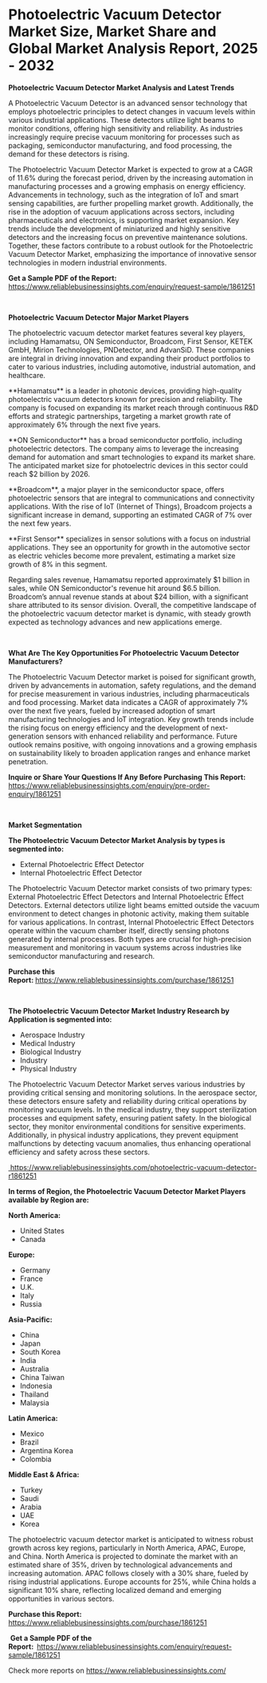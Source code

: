 <p><h1>Photoelectric Vacuum Detector Market Size, Market Share and Global Market Analysis Report, 2025 - 2032</h1></p><p><strong>Photoelectric Vacuum Detector Market Analysis and Latest Trends</strong></p>
<p><p>A Photoelectric Vacuum Detector is an advanced sensor technology that employs photoelectric principles to detect changes in vacuum levels within various industrial applications. These detectors utilize light beams to monitor conditions, offering high sensitivity and reliability. As industries increasingly require precise vacuum monitoring for processes such as packaging, semiconductor manufacturing, and food processing, the demand for these detectors is rising.</p><p>The Photoelectric Vacuum Detector Market is expected to grow at a CAGR of 11.6% during the forecast period, driven by the increasing automation in manufacturing processes and a growing emphasis on energy efficiency. Advancements in technology, such as the integration of IoT and smart sensing capabilities, are further propelling market growth. Additionally, the rise in the adoption of vacuum applications across sectors, including pharmaceuticals and electronics, is supporting market expansion. Key trends include the development of miniaturized and highly sensitive detectors and the increasing focus on preventive maintenance solutions. Together, these factors contribute to a robust outlook for the Photoelectric Vacuum Detector Market, emphasizing the importance of innovative sensor technologies in modern industrial environments.</p></p>
<p><strong>Get a Sample PDF of the Report:&nbsp;</strong> <a href="https://www.reliablebusinessinsights.com/enquiry/request-sample/1861251?utm_campaign=2214&utm_medium=2&utm_source=Github&utm_content=ia&utm_term=13022025&utm_id=photoelectric-vacuum-detector">https://www.reliablebusinessinsights.com/enquiry/request-sample/1861251</a></p>
<p>&nbsp;</p>
<p><strong>Photoelectric Vacuum Detector Major Market Players</strong></p>
<p><p>The photoelectric vacuum detector market features several key players, including Hamamatsu, ON Semiconductor, Broadcom, First Sensor, KETEK GmbH, Mirion Technologies, PNDetector, and AdvanSiD. These companies are integral in driving innovation and expanding their product portfolios to cater to various industries, including automotive, industrial automation, and healthcare.</p><p>**Hamamatsu** is a leader in photonic devices, providing high-quality photoelectric vacuum detectors known for precision and reliability. The company is focused on expanding its market reach through continuous R&D efforts and strategic partnerships, targeting a market growth rate of approximately 6% through the next five years.</p><p>**ON Semiconductor** has a broad semiconductor portfolio, including photoelectric detectors. The company aims to leverage the increasing demand for automation and smart technologies to expand its market share. The anticipated market size for photoelectric devices in this sector could reach $2 billion by 2026.</p><p>**Broadcom**, a major player in the semiconductor space, offers photoelectric sensors that are integral to communications and connectivity applications. With the rise of IoT (Internet of Things), Broadcom projects a significant increase in demand, supporting an estimated CAGR of 7% over the next few years.</p><p>**First Sensor** specializes in sensor solutions with a focus on industrial applications. They see an opportunity for growth in the automotive sector as electric vehicles become more prevalent, estimating a market size growth of 8% in this segment.</p><p>Regarding sales revenue, Hamamatsu reported approximately $1 billion in sales, while ON Semiconductor's revenue hit around $6.5 billion. Broadcom’s annual revenue stands at about $24 billion, with a significant share attributed to its sensor division. Overall, the competitive landscape of the photoelectric vacuum detector market is dynamic, with steady growth expected as technology advances and new applications emerge.</p></p>
<p>&nbsp;</p>
<p><strong>What Are The Key Opportunities For Photoelectric Vacuum Detector Manufacturers?</strong></p>
<p><p>The Photoelectric Vacuum Detector market is poised for significant growth, driven by advancements in automation, safety regulations, and the demand for precise measurement in various industries, including pharmaceuticals and food processing. Market data indicates a CAGR of approximately 7% over the next five years, fueled by increased adoption of smart manufacturing technologies and IoT integration. Key growth trends include the rising focus on energy efficiency and the development of next-generation sensors with enhanced reliability and performance. Future outlook remains positive, with ongoing innovations and a growing emphasis on sustainability likely to broaden application ranges and enhance market penetration.</p></p>
<p><strong>Inquire or Share Your Questions If Any Before Purchasing This Report:</strong> <a href="https://www.reliablebusinessinsights.com/enquiry/pre-order-enquiry/1861251?utm_campaign=2214&utm_medium=2&utm_source=Github&utm_content=ia&utm_term=13022025&utm_id=photoelectric-vacuum-detector">https://www.reliablebusinessinsights.com/enquiry/pre-order-enquiry/1861251</a></p>
<p>&nbsp;</p>
<p><strong>Market Segmentation</strong></p>
<p><strong>The Photoelectric Vacuum Detector Market Analysis by types is segmented into:</strong></p>
<p><ul><li>External Photoelectric Effect Detector</li><li>Internal Photoelectric Effect Detector</li></ul></p>
<p><p>The Photoelectric Vacuum Detector market consists of two primary types: External Photoelectric Effect Detectors and Internal Photoelectric Effect Detectors. External detectors utilize light beams emitted outside the vacuum environment to detect changes in photonic activity, making them suitable for various applications. In contrast, Internal Photoelectric Effect Detectors operate within the vacuum chamber itself, directly sensing photons generated by internal processes. Both types are crucial for high-precision measurement and monitoring in vacuum systems across industries like semiconductor manufacturing and research.</p></p>
<p><strong>Purchase this Report:&nbsp;</strong><a href="https://www.reliablebusinessinsights.com/purchase/1861251?utm_campaign=2214&utm_medium=2&utm_source=Github&utm_content=ia&utm_term=13022025&utm_id=photoelectric-vacuum-detector">https://www.reliablebusinessinsights.com/purchase/1861251</a></p>
<p>&nbsp;</p>
<p><strong>The Photoelectric Vacuum Detector Market Industry Research by Application is segmented into:</strong></p>
<p><ul><li>Aerospace Industry</li><li>Medical Industry</li><li>Biological Industry</li><li>Industry</li><li>Physical Industry</li></ul></p>
<p><p>The Photoelectric Vacuum Detector Market serves various industries by providing critical sensing and monitoring solutions. In the aerospace sector, these detectors ensure safety and reliability during critical operations by monitoring vacuum levels. In the medical industry, they support sterilization processes and equipment safety, ensuring patient safety. In the biological sector, they monitor environmental conditions for sensitive experiments. Additionally, in physical industry applications, they prevent equipment malfunctions by detecting vacuum anomalies, thus enhancing operational efficiency and safety across these sectors.</p></p>
<p><a href="https://www.reliablebusinessinsights.com/photoelectric-vacuum-detector-r1861251?utm_campaign=2214&utm_medium=2&utm_source=Github&utm_content=ia&utm_term=13022025&utm_id=photoelectric-vacuum-detector">&nbsp;https://www.reliablebusinessinsights.com/photoelectric-vacuum-detector-r1861251</a></p>
<p><strong>In terms of Region, the Photoelectric Vacuum Detector Market Players available by Region are:</strong></p>
<p>
    <p> <strong> North America: </strong>
        <ul>
            <li>United States</li>
            <li>Canada</li>
        </ul>
        </p> 
    <p> <strong> Europe: </strong>
        <ul>
            <li>Germany</li>
            <li>France</li>
            <li>U.K.</li>
            <li>Italy</li>
            <li>Russia</li>
        </ul>
        </p> 
    <p> <strong> Asia-Pacific: </strong>
        <ul>
            <li>China</li>
            <li>Japan</li>
            <li>South Korea</li>
            <li>India</li>
            <li>Australia</li>
            <li>China Taiwan</li>
            <li>Indonesia</li>
            <li>Thailand</li>
            <li>Malaysia</li>
        </ul>
        </p> 
    <p> <strong> Latin America: </strong>
        <ul>
            <li>Mexico</li>
            <li>Brazil</li>
            <li>Argentina Korea</li>
            <li>Colombia</li>
        </ul>
        </p> 
    <p> <strong> Middle East & Africa: </strong>
        <ul>
            <li>Turkey</li>
            <li>Saudi</li>
            <li>Arabia</li>
            <li>UAE</li>
            <li>Korea</li>
        </ul>
    </p>
    </p>
<p><p>The photoelectric vacuum detector market is anticipated to witness robust growth across key regions, particularly in North America, APAC, Europe, and China. North America is projected to dominate the market with an estimated share of 35%, driven by technological advancements and increasing automation. APAC follows closely with a 30% share, fueled by rising industrial applications. Europe accounts for 25%, while China holds a significant 10% share, reflecting localized demand and emerging opportunities in various sectors.</p></p>
<p><strong>Purchase this Report: </strong><a href="https://www.reliablebusinessinsights.com/purchase/1861251?utm_campaign=2214&utm_medium=2&utm_source=Github&utm_content=ia&utm_term=13022025&utm_id=photoelectric-vacuum-detector">https://www.reliablebusinessinsights.com/purchase/1861251</a></p>
<p>&nbsp;<strong>Get a Sample PDF of the Report:&nbsp;&nbsp;</strong><a href="https://www.reliablebusinessinsights.com/enquiry/request-sample/1861251?utm_campaign=2214&utm_medium=2&utm_source=Github&utm_content=ia&utm_term=13022025&utm_id=photoelectric-vacuum-detector">https://www.reliablebusinessinsights.com/enquiry/request-sample/1861251</a></p>
<p><strong></strong></p>
<p>Check more reports on <a href="https://www.reliablebusinessinsights.com/?utm_campaign=2214&utm_medium=2&utm_source=Github&utm_content=ia&utm_term=13022025&utm_id=photoelectric-vacuum-detector">https://www.reliablebusinessinsights.com/</a></p>